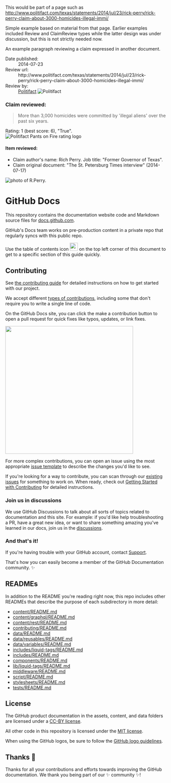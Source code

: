 This would be part of a page such as
http://www.politifact.com/texas/statements/2014/jul/23/rick-perry/rick-perry-claim-about-3000-homicides-illegal-immi/

Simple example based on material from that page.
Earlier examples included Review and ClaimReview types while the latter
design was under discussion, but this is not strictly needed now.

<p>
An example paragraph reviewing a claim expressed in another document.
<dl>
  <dt>Date published:</dt>
  <dd>2014-07-23</dd>

  <dt>Review url:</dt>
  <dd>http://www.politifact.com/texas/statements/2014/jul/23/rick-perry/rick-perry-claim-about-3000-homicides-illegal-immi/</dd>

  <dt>Review by:</dt>
  <dd><a href="http://www.politifact.com/">Politifact</a>
  <img src="http://static.politifact.com/mediapage/jpgs/politifact-logo-big.jpg" alt="Politifact" />
  </dd>
</dl>

<h3>Claim reviewed:</h3>
<blockquote>
More than 3,000 homicides were committed by 'illegal aliens' over the past six years.
</blockquote>

<div>Rating: 1 (best score: 6), "True".</div>
<img src="http://static.politifact.com.s3.amazonaws.com/rulings/tom-pantsonfire.gif" alt="Politifact Pants on Fire rating logo" />

<h4>Item reviewed:</h4>

<ul>
  <li>Claim author's name: Rich Perry. Job title: "Former Governor of Texas".</li>
  <li>Claim original document: "The St. Petersburg Times interview" (2014-07-17)</li>
</ul>
<img
 src="https://upload.wikimedia.org/wikipedia/commons/thumb/1/15/Gov._Perry_CPAC_February_2015.jpg/440px-Gov._Perry_CPAC_February_2015.jpg"
 alt="photo of R.Perry."/>
</p>

# GitHub Docs <!-- omit in toc --> 

This repository contains the documentation website code and Markdown source files for [docs.github.com](https://docs.github.com).

GitHub's Docs team works on pre-production content in a private repo that regularly syncs with this public repo.

Use the table of contents icon <img src="./assets/images/table-of-contents.png" width="25" height="25" /> on the top left corner of this document to get to a specific section of this guide quickly.

## Contributing

See [the contributing guide](CONTRIBUTING.md) for detailed instructions on how to get started with our project. 

We accept different [types of contributions](https://github.com/github/docs/blob/main/contributing/types-of-contributions.md), including some that don't require you to write a single line of code.

On the GitHub Docs site, you can click the make a contribution button to open a pull request for quick fixes like typos, updates, or link fixes.

<img src="./assets/images/contribution_cta.png" width="400">

For more complex contributions, you can open an issue using the most appropriate [issue template](https://github.com/github/docs/issues/new/choose) to describe the changes you'd like to see.

If you're looking for a way to contribute, you can scan through our [existing issues](https://github.com/github/docs/issues) for something to work on. When ready, check out [Getting Started with Contributing](/CONTRIBUTING.md) for detailed instructions.

### Join us in discussions

We use GitHub Discussions to talk about all sorts of topics related to documentation and this site. For example: if you'd like help troubleshooting a PR, have a great new idea, or want to share something amazing you've learned in our docs, join us in the [discussions](https://github.com/github/docs/discussions).

### And that's it!

If you're having trouble with your GitHub account, contact [Support](https://support.github.com/contact).

That's how you can easily become a member of the GitHub Documentation community. :sparkles:

## READMEs

In addition to the README you're reading right now, this repo includes other READMEs that describe the purpose of each subdirectory in more detail:

- [content/README.md](content/README.md)
- [content/graphql/README.md](content/graphql/README.md)
- [content/rest/README.md](content/rest/README.md)
- [contributing/README.md](contributing/README.md)
- [data/README.md](data/README.md)
- [data/reusables/README.md](data/reusables/README.md)
- [data/variables/README.md](data/variables/README.md)
- [includes/liquid-tags/README.md](includes/liquid-tags/README.md)
- [includes/README.md](includes/README.md)
- [components/README.md](components/README.md)
- [lib/liquid-tags/README.md](lib/liquid-tags/README.md)
- [middleware/README.md](middleware/README.md)
- [script/README.md](script/README.md)
- [stylesheets/README.md](stylesheets/README.md)
- [tests/README.md](tests/README.md)

## License

The GitHub product documentation in the assets, content, and data folders are licensed under a [CC-BY license](LICENSE).

All other code in this repository is licensed under the [MIT license](LICENSE-CODE).

When using the GitHub logos, be sure to follow the [GitHub logo guidelines](https://github.com/logos).

## Thanks :purple_heart:

Thanks for all your contributions and efforts towards improving the GitHub documentation. We thank you being part of our :sparkles: community :sparkles:!
